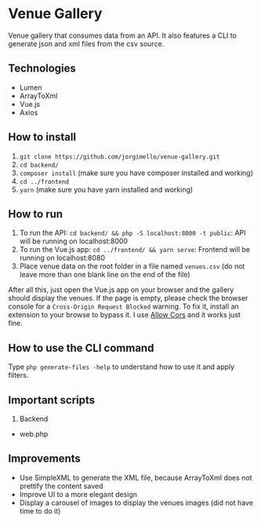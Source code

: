 # Venue Gallery
Venue gallery that consumes data from an API. It also features a CLI to generate json and xml files from the csv source.

## Technologies
- Lumen
- ArrayToXml
- Vue.js
- Axios

## How to install
1. `git clone https://github.com/jorgimello/venue-gallery.git`
2. `cd backend/`
3. `composer install` (make sure you have composer installed and working)
4. `cd ../frontend`
5. `yarn` (make sure you have yarn installed and working)

## How to run
1. To run the API:
`cd backend/ && php -S localhost:8000 -t public`: API will be running on localhost:8000
2. To run the Vue.js app:
`cd ../frontend/ && yarn serve`: Frontend will be running on localhost:8080
3. Place venue data on the root folder in a file named `venues.csv` (do not leave more than one blank line on the end of the file)

After all this, just open the Vue.js app on your browser and the gallery should display the venues. If the page is empty, please check the browser console for a `Cross-Origin Request Blocked` warning. To fix it, install an extension to your browse to bypass it. I use [Allow Cors](https://mybrowseraddon.com/access-control-allow-origin.html) and it works just fine.

## How to use the CLI command
Type `php generate-files -help` to understand how to use it and apply filters.

## Important scripts
1. Backend
- web.php

## Improvements
- Use SimpleXML to generate the XML file, because ArrayToXml does not prettify the content saved
- Improve UI to a more elegant design
- Display a carousel of images to display the venues images (did not have time to do it)
